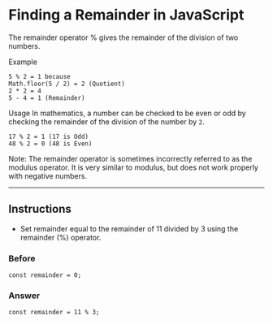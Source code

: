 # Finding a Remainder in JavaScript
The remainder operator % gives the remainder of the division of two numbers.

Example

```
5 % 2 = 1 because
Math.floor(5 / 2) = 2 (Quotient)
2 * 2 = 4
5 - 4 = 1 (Remainder)
```

Usage
In mathematics, a number can be checked to be even or odd by checking the remainder of the division of the number by `2`.


```
17 % 2 = 1 (17 is Odd)
48 % 2 = 0 (48 is Even)
```
Note: The remainder operator is sometimes incorrectly referred to as the modulus operator. It is very similar to modulus, but does not work properly with negative numbers.

--- 

## Instructions
- Set remainder equal to the remainder of 11 divided by 3 using the remainder (%) operator.

### Before

```
const remainder = 0;
```

### Answer

```
const remainder = 11 % 3;
```